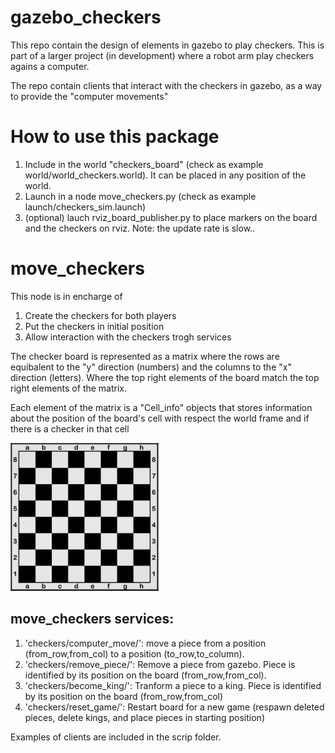 # gazebo_checkers
This repo contain the design of elements in gazebo to play checkers.
This is part of a larger project (in development) where a robot arm play checkers agains a computer.

The repo contain clients that interact with the checkers in gazebo, as a way to provide the "computer movements"

# How to use this package
1. Include in the world "checkers_board" (check as example world/world_checkers.world). It can be placed in any position of the world.
2. Launch in a node move_checkers.py (check as example launch/checkers_sim.launch)
3. (optional) lauch rviz_board_publisher.py to place markers on the board and the checkers on rviz. Note: the update rate is slow..

# move_checkers
This node is in encharge of
1. Create the checkers for both players
2. Put the checkers in initial position
3. Allow interaction with the checkers trogh services

The checker board is represented as a matrix where the rows are equibalent to the "y" direction (numbers) and the columns to the "x" direction (letters). Where the top right elements of the board match the top right elements of the matrix.

Each element of the matrix is a "Cell_info" objects that stores information about the position of the board's cell with respect the world frame and if there is a checker in that cell

![Alt text](readme_imgs/checkers_board.jpg?raw=true "Checkers board")



## move_checkers services:
1. 'checkers/computer_move/': move a piece from a position (from_row,from_col) to a position (to_row,to_column).
2. 'checkers/remove_piece/': Remove a piece from gazebo. Piece is identified by its position on the board (from_row,from_col).
3. 'checkers/become_king/': Tranform a piece to a king. Piece is identified by its position on the board (from_row,from_col)
4. 'checkers/reset_game/': Restart board for a new game (respawn deleted pieces, delete kings, and place pieces in starting position)

Examples of clients are included in the scrip folder.
